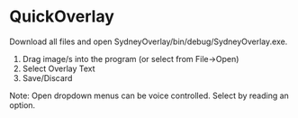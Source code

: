 # QuickOverlay
Download all files and open SydneyOverlay/bin/debug/SydneyOverlay.exe.

1. Drag image/s into the program (or select from File->Open)
2. Select Overlay Text
3. Save/Discard

Note: Open dropdown menus can be voice controlled. Select by reading an option.
